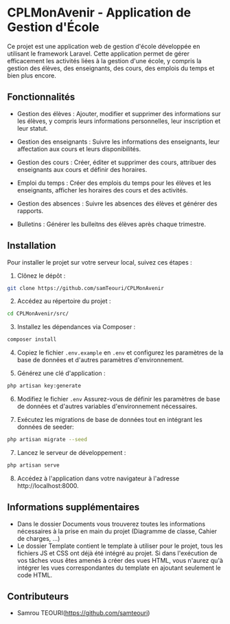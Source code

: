 # CPLMonAvenir - Application de Gestion d'École

Ce projet est une application web de gestion d'école développée en utilisant le framework Laravel. Cette application permet de gérer efficacement les activités liées à la gestion d'une école, y compris la gestion des élèves, des enseignants, des cours, des emplois du temps et bien plus encore.

## Fonctionnalités

- Gestion des élèves : Ajouter, modifier et supprimer des informations sur les élèves, y compris leurs informations personnelles, leur inscription et leur statut.

- Gestion des enseignants : Suivre les informations des enseignants, leur affectation aux cours et leurs disponibilités.

- Gestion des cours : Créer, éditer et supprimer des cours, attribuer des enseignants aux cours et définir des horaires.

- Emploi du temps : Créer des emplois du temps pour les élèves et les enseignants, afficher les horaires des cours et des activités.

- Gestion des absences : Suivre les absences des élèves et générer des rapports.

- Bulletins : Générer les bulleitns des élèves après chaque trimestre.

## Installation

Pour installer le projet sur votre serveur local, suivez ces étapes :

1. Clônez le dépôt :
```bash
git clone https://github.com/samTeouri/CPLMonAvenir
```

2. Accédez au répertoire du projet :
```bash
cd CPLMonAvenir/src/
```

3. Installez les dépendances via Composer :
```bash
composer install
```

4. Copiez le fichier `.env.example` en `.env` et configurez les paramètres de la base de données et d'autres paramètres d'environnement.

5. Générez une clé d'application :
```bash
php artisan key:generate
```

6. Modifiez le fichier `.env` Assurez-vous de définir les paramètres de base de données et d'autres variables d'environnement nécessaires.

6. Exécutez les migrations de base de données tout en intégrant les données de seeder:
```bash
php artisan migrate --seed
```

7. Lancez le serveur de développement :
```bash
php artisan serve
```

8. Accédez à l'application dans votre navigateur à l'adresse http://localhost:8000.

## Informations supplémentaires

* Dans le dossier Documents vous trouverez toutes les informations nécessaires à la prise en main du projet (Diagramme de classe, Cahier de charges, ...)
* Le dossier Template contient le template à utiliser pour le projet, tous les fichiers JS et CSS ont déjà été intégré au projet. Si dans l'exécution de vos tâches vous êtes amenés à créer des vues HTML, vous n'aurez qu'à intégrer les vues correspondantes du template en ajoutant seulement le code HTML.

## Contributeurs

- Samrou TEOURI(https://github.com/samteouri)
